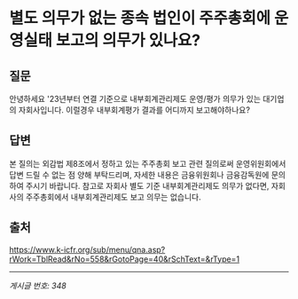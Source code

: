 # 별도 의무가 없는 종속 법인이 주주총회에 운영실태 보고의 의무가 있나요?

## 질문
안녕하세요
'23년부터 연결 기준으로 내부회계관리제도 운영/평가 의무가 있는 대기업의 자회사입니다.
이럴경우 내부회계평가 결과를 어디까지 보고해야하나요?

## 답변
본 질의는 외감법 제8조에서 정하고 있는 주주총회 보고 관련 질의로써 운영위원회에서 답변 드릴 수 없는 점 양해 부탁드리며, 자세한 내용은 금융위원회나 금융감독원에 문의하여 주시기 바랍니다.
참고로 자회사 별도 기준 내부회계관리제도 의무가 없다면, 자회사의 주주총회에서 내부회계관리제도 보고 의무는 없습니다.

## 출처
https://www.k-icfr.org/sub/menu/qna.asp?rWork=TblRead&rNo=558&rGotoPage=40&rSchText=&rType=1

---
*게시글 번호: 348*
